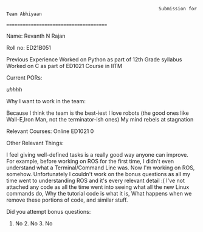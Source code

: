 

                                                            Submission for Team Abhiyaan
                                                            =====================================

Name:
Revanth N Rajan

Roll no:
ED21B051

Previous Experience
Worked on Python as part of 12th Grade syllabus
Worked on C as part of ED1021 Course in IITM

Current PORs:

*uhhhh*

Why I want to work in the team:

Because I think the team is the best-iest
I love robots (the good ones like Wall-E,Iron Man, not the terminator-ish ones)
My mind rebels at stagnation

Relevant Courses:
Online
ED1021
0

 Other Relevant Things:

I feel giving well-defined tasks is a really good way anyone can improve.
For example, before working on ROS for the first time, I didn't even understand what a Terminal/Command Line was. Now I'm working on ROS, somehow.
Unfortunately I couldn't work on the bonus questions as all my time went to understanding ROS and it's every relevant detail :(
I've not attached any code as all the time went into seeing what all the new Linux commands do, Why the tutorial code is what it is, What happens when we remove these portions of code, and similar stuff.

Did you attempt bonus questions:
1. No 2. No 3. No
